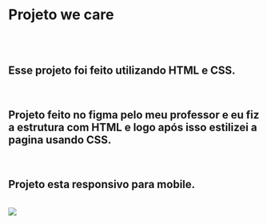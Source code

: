 <h1> Projeto we care </h1>
<br>
<br>
<h2>Esse projeto foi feito utilizando HTML e CSS. </h2>
<br>
<h2> Projeto feito no figma pelo meu professor e eu fiz a estrutura com HTML e logo após isso estilizei a pagina usando CSS.</h2>
<br>
<h2>Projeto esta responsivo para mobile.</h2>
<br>
<img src="https://raw.githubusercontent.com/Weslley-silva23/Projeto-we-care/main/Captura%20de%20tela%202023-09-11%20155043.png">
<BR>
